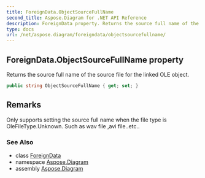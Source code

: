 ```yaml
---
title: ForeignData.ObjectSourceFullName
second_title: Aspose.Diagram for .NET API Reference
description: ForeignData property. Returns the source full name of the source file for the linked OLE object
type: docs
url: /net/aspose.diagram/foreigndata/objectsourcefullname/
---
```

## ForeignData.ObjectSourceFullName property

Returns the source full name of the source file for the linked OLE object.

```csharp
public string ObjectSourceFullName { get; set; }
```

## Remarks

Only supports setting the source full name when the file type is OleFileType.Unknown. Such as wav file ,avi file..etc..

### See Also

* class [ForeignData](../)
* namespace [Aspose.Diagram](../../foreigndata/)
* assembly [Aspose.Diagram](../../../)



